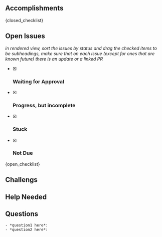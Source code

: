 ## Accomplishments

<!-- feel free to add anything you want to this list -->

{closed_checklist}


## Open Issues 

_in rendered view, sort the issues by status and drag the checked items to be subheadings, make sure that on each issue (except for ones that are known future) there is an update or a linked PR_
<!-- 
in edit view:
- edit the checked items to be headings (remove the `- [x] ` so that the `###` are the first few characters
- add any additional headings

you can delete the whole instruction or move the visible part into this comment to hide it -->

- [x] ### Waiting for Approval 
- [x] ### Progress, but incomplete
- [x] ### Stuck 
- [x] ### Not Due
{open_checklist}

## Challengs

<!-- 
What challenges did you face since your last checkin
a bulleted list or paragraph is fine, link to issues on projects if appropriate -->


## Help Needed

<!-- what help do you need and from who?  -->


## Questions

<!-- formatting like this makes them easy to copy and repy to in a comment; if none you can delete, add as needed-->
```
- *question1 here*:
- *question2 here*:
```